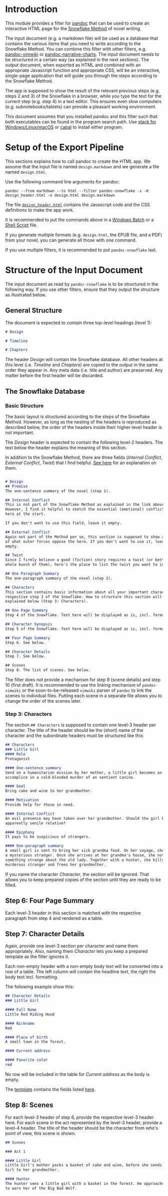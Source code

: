# Introduction
This module provides a filter for [pandoc](https://www.pandoc.org) that can be
used to create an interactive HTML page for the [Snowflake
Method](https://www.advancedfictionwriting.com/articles/snowflake-method) of novel writing.

The input document (e.g. a markdown file) will be used as a database that
contains the various items that you need to write according to the Snowflake
Method. You can combine this filter with other filters, e.g.
[pandoc-vimwiki](https://github.com/LarsEKrueger/pandoc-vimwiki) or
[pandoc-narrative-charts](https://github.com/LarsEKrueger/pandoc-narrative-charts).
The input document needs to be structured in a certain way (as explained in
the next sections). The output document, when exported as HTML and combined
with an appropriate Javascript function and appropriate CSS, will be
an interactive, single-page application that will guide you through the steps
according to the Snowflake Method.

The app is supposed to show the result of the relevant previous steps (e.g.
steps 2 and 3) of the Snowflake in a browser, while you type the text for the
current step (e.g. step 4) in a text editor. This ensures even slow computers
(e.g. subnotebooks/tablets) can provide a pleasant working environment.

This document assumes that you installed pandoc and this filter such that both
executables can be found in the program search path. Use [stack for
Windows/Linux/macOS](https://docs.haskellstack.org/en/stable/GUIDE/) or
[cabal](https://wiki.haskell.org/Cabal/How_to_install_a_Cabal_package) to
install either program.

# Setup of the Export Pipeline
This sections explains how to call pandoc to create the HTML app. We assume
that the input file is named `design.markdown` and we generate a file named
`design.html`.

Use the following command line arguments for pandoc:

```
pandoc --from markdown --to html --filter pandoc-snowflake -s -H design_header.html -o design.html design.markdown
```

The file [`design_header.html`](example/design_header.html) contains the Javascript code and the CSS
definitions to make the app work.

It is recommended to put the commands above in a [Windows
Batch](https://en.wikibooks.org/wiki/Windows_Batch_Scripting) or a [Shell
Script](https://www.shellscript.sh/) file.

If you generate multiple formats (e.g. `design.html`, the EPUB file,
and a PDF) from your novel, you can generate all those with one command.

If you use multiple filters, it is recommended to put `pandoc-snowflake` last.

# Structure of the Input Document
The input document as read by `pandoc-snowflake` is to be structured in the
following way. If you use other filters, ensure that they output the structure
as illustrated below.

## General Structure

The document is expected to contain three top-level headings (level 1):

```markdown
# Design

# Timeline

# Chapters
```

The header *Design* will contain the Snowflake database. All other headers at
this level (i.e. *Timeline* and *Chapters*) are copied to the output in the
same order they appear in. Any meta data (i.e. title and author) are
preserved. Any matter before the first header will be discarded.

## The Snowflake Database

### Basic Structure

The basic layout is structured according to the steps of the Snowflake Method.
However, as long as the nesting of the headers is reproduced as described
below, the order of the headers inside their higher-level header is not
important.

The *Design* header is expected to contain the following level-2 headers. The
text below the header explains the meaning of this section.

In addition to the Snowflake Method, there are three fields (*Internal
Conflict*, *External Conflict*, *Twist*) that I find helpful. [See
here](https://www.reddit.com/r/WritingPrompts/comments/6aqqdu/ot_friday_a_novel_idea_the_internal_and_the/)
for an explanation on them.

```markdown

# Design
## Premise
The one-sentence summary of the novel (step 1).

## Internal Conflict
This is not part of the Snowflake Method as explained in the link above.
However, I find it helpful to sketch the essential (emotional) conflict of the
hero at the start.

If you don't want to use this field, leave it empty.

## External Conflict
Again not part of the Method per se, this section is supposed to show a sketch
of what outer forces oppose the hero. If you don't want to use it, leave it
empty.

## Twist
Since I firmly believe a good (fiction) story requires a twist (or better, a
whole bunch of them), here's the place to list the twist you want to include.

## One Paragraph Summary
The one-paragraph summary of the novel (step 2).

## Characters
This section contains basic information about all your important characters,
respective step 3 of the Snowflake. How to structure this section will be
explained below (Step 3: Characters).

## One Page Summary
Step 4 of the Snowflake. Text here will be displayed as is, incl. formatting.

## Character Synopsis
Step 5 of the Snowflake. Text here will be displayed as is, incl. formatting.

## Four Page Summary
Step 6. See below.

## Character Details
Step 7. See below.

## Scenes
Step 8. The list of scenes. See below.
```

The filter does not provide a mechanism for step 9 (scene details) and step 10
(first draft). It is recommended to use the linking mechanism of
`pandoc-vimwiki` or the soon-to-be-released `vimwiki` parser of `pandoc` to
link the scenes to individual files. Putting each scene in a separate file
allows you to change the order of the scenes later.

### Step 3: Characters
The section `## Characters` is supposed to contain one level-3 header per
character. The title of the header should be the (short) name of the
character and the subordinate headers must be structured like this:

```markdown
## Characters
### Little Girl
#### Role
Protagonist

#### One-sentence summary
Send on a humanitarian mission by her mother, a little girl becomes an
accomplice in a cold-blooded murder of an sentient canine.

#### Goal
Bring cake and wine to her grandmother.

#### Motivation
Provide help for those in need.

#### Internal Conflict
An evil presence may have taken over her grandmother. Should the girl kill her
apparently senile relative?

#### Epiphany
It pays to be suspicious of strangers.

#### One-paragraph summary
A small girl is sent to bring her sick grandma food. On her voyage, she meets
a mysterious stranger. Once she arrives at her grandma's house, she notices
something strange about the old lady. Together with a hunter, she kills the
murderous stranger and frees her grandmother.
```

If you name the character *Character*, the section will be ignored. That
allows you to keep prepared copies of the section until they are ready to be
filled.

## Step 6: Four Page Summary

Each level-3 header in this section is matched with the respective paragraph
from step 4 and rendered as a table.

## Step 7: Character Details

Again, provide one level-3 section per character and name them appropriately.
Also, naming them *Character* lets you keep a prepared template as the filter
ignores it.

Each non-empty header with a non-empty body text will be converted into a
row of a table. The left column will contain the headline text, the right the
body text incl. formatting.

The following example show this:

```markdown
## Character Details
### Little Girl

#### Full Name
Little Red Riding Hood

#### Nickname
Red

#### Place of birth
A small town in the forest.

#### Current address

#### Favorite color
red
```

No row will be included in the table for *Current address* as the body is
empty.

The [template](example/design.md) contains the fields listed
[here](https://www.epiguide.com/ep101/writing/charchart.html).

## Step 8: Scenes

For each level-3 header of step 6, provide the respective level-3 header here.
For each scene in the act represented by the level-3 header, provide a level-4
header. The title of the header should be the character from who's point of
view, this scene is shown.

```markdown
## Scenes

### Act 1

#### Little Girl
Little Girl's mother packs a basket of cake and wine, before she sends Little
Girl to her grandmother.

#### Hunter
The hunter sees a little girl with a basket in the forest. He approaches her
to warn her of the Big Bad Wolf.
```

<!--
vim: tw=78
-->
